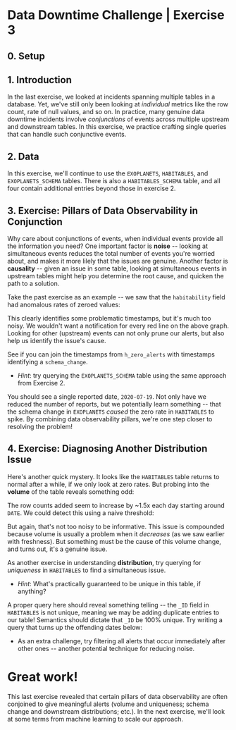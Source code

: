 # Data Downtime Challenge | Exercise 3

## 0. Setup

## 1. Introduction

In the last exercise, we looked at incidents spanning multiple tables in a database. Yet, we've still only been looking at _individual_ metrics like the row count, rate of null values, and so on. In practice, many genuine data downtime incidents involve _conjunctions_ of events across multiple upstream and downstream tables. In this exercise, we practice crafting single queries that can handle such conjunctive events.

## 2. Data

In this exercise, we'll continue to use the `EXOPLANETS`, `HABITABLES`, and `EXOPLANETS_SCHEMA` tables. There is also a `HABITABLES_SCHEMA` table, and all four contain additional entries beyond those in exercise 2.

## 3. Exercise: Pillars of Data Observability in Conjunction

Why care about conjunctions of events, when individual events provide all the information you need? One important factor is **noise** -- looking at simultaneous events reduces the total number of events you're worried about, and makes it more lilely that the issues are genuine. Another factor is **causality** -- given an issue in some table, looking at simultaneous events in upstream tables might help you determine the root cause, and quicken the path to a solution.

Take the past exercise as an example -- we saw that the `habitability` field had anomalous rates of zeroed values:

This clearly identifies some problematic timestamps, but it's much too noisy. We wouldn't want a notification for every red line on the above graph. Looking for other (upstream) events can not only prune our alerts, but also help us identify the issue's cause.

See if you can join the timestamps from `h_zero_alerts` with timestamps identifying a `schema_change`.

- *Hint*: try querying the `EXOPLANETS_SCHEMA` table using the same approach from Exercise 2.

You should see a single reported date, `2020-07-19`. Not only have we reduced the number of reports, but we potentially learn something -- that the schema change in `EXOPLANETS` _caused_ the zero rate in `HABITABLES` to spike. By combining data observability pillars, we're one step closer to resolving the problem!

## 4. Exercise: Diagnosing Another Distribution Issue

Here's another quick mystery. It looks like the `HABITABLES` table returns to normal after a while, if we only look at zero rates. But probing into the **volume** of the table reveals something odd:

The row counts added seem to increase by ~1.5x each day starting around `DATE`. We could detect this using a naive threshold:

But again, that's not too noisy to be informative. This issue is compounded because volume is usually a problem when it *decreases* (as we saw earlier with freshness). But something must be the cause of this volume change, and turns out, it's a genuine issue.

As another exercise in understanding **distribution**, try querying for _uniqueness_ in `HABITABLES` to find a simultaneous issue.

- *Hint*: What's practically guaranteed to be unique in this table, if anything?

A proper query here should reveal something telling -- the `_ID` field in `HABITABLES` is not unique, meaning we may be adding duplicate entries to our table! Semantics should dictate that `_ID` be 100% unique. Try writing a query that turns up the offending dates below:
- As an extra challenge, try filtering all alerts that occur immediately after other ones -- another potential technique for reducing noise.

# Great work!

This last exercise revealed that certain pillars of data observability are often conjoined to give meaningful alerts (volume and uniqueness; schema change and downstream distributions; etc.). In the next exercise, we'll look at some terms from machine learning to scale our approach.